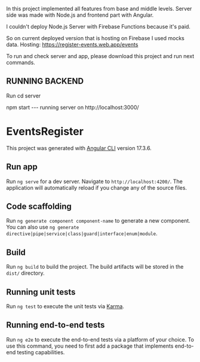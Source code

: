 In this project implemented all features from base and middle levels. Server side was made with Node.js and frontend part with Angular.

I couldn't deploy Node.js Server with Firebase Functions because it's paid.

So on current deployed version that is hosting on Firebase I used mocks data.
Hosting: https://register-events.web.app/events

To run and check server and app, please download this project and run next commands.


## RUNNING BACKEND

Run cd server 

npm start --- running server on http://localhost:3000/

# EventsRegister

This project was generated with [Angular CLI](https://github.com/angular/angular-cli) version 17.3.6.

## Run app

Run `ng serve` for a dev server. Navigate to `http://localhost:4200/`. The application will automatically reload if you change any of the source files.

## Code scaffolding

Run `ng generate component component-name` to generate a new component. You can also use `ng generate directive|pipe|service|class|guard|interface|enum|module`.

## Build

Run `ng build` to build the project. The build artifacts will be stored in the `dist/` directory.

## Running unit tests

Run `ng test` to execute the unit tests via [Karma](https://karma-runner.github.io).

## Running end-to-end tests

Run `ng e2e` to execute the end-to-end tests via a platform of your choice. To use this command, you need to first add a package that implements end-to-end testing capabilities.

